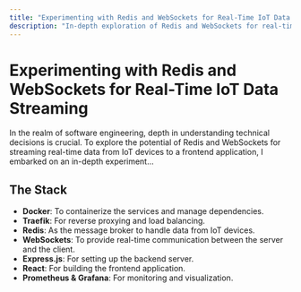 ```yaml
---
title: "Experimenting with Redis and WebSockets for Real-Time IoT Data Streaming"
description: "In-depth exploration of Redis and WebSockets for real-time data transmission in IoT projects."
---
```


# Experimenting with Redis and WebSockets for Real-Time IoT Data Streaming

In the realm of software engineering, depth in understanding technical decisions is crucial. To explore the potential of Redis and WebSockets for streaming real-time data from IoT devices to a frontend application, I embarked on an in-depth experiment...

## The Stack

- **Docker**: To containerize the services and manage dependencies.
- **Traefik**: For reverse proxying and load balancing.
- **Redis**: As the message broker to handle data from IoT devices.
- **WebSockets**: To provide real-time communication between the server and the client.
- **Express.js**: For setting up the backend server.
- **React**: For building the frontend application.
- **Prometheus & Grafana**: For monitoring and visualization.
